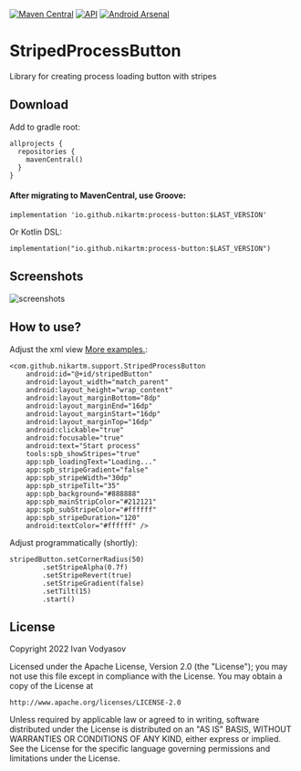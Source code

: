[![Maven Central](https://img.shields.io/maven-central/v/io.github.nikartm/process-button.svg?label=Maven%20Central)](https://search.maven.org/search?q=g:%22io.github.nikartm%22%20AND%20a:%22process-button%22) [![API](https://img.shields.io/badge/API-21%2B-brightgreen.svg?style=flat)](https://android-arsenal.com/api?level=21) [![Android Arsenal]( https://img.shields.io/badge/Android%20Arsenal-StripedProcessButton-green.svg?style=flat )]( https://android-arsenal.com/details/1/7623 )

# StripedProcessButton
Library for creating process loading button with stripes

## Download
Add to gradle root:
```
allprojects {
  repositories {
    mavenCentral()
  }
}
```

#### After migrating to MavenCentral, use Groove:
```
implementation 'io.github.nikartm:process-button:$LAST_VERSION'
```
Or Kotlin DSL:
```
implementation("io.github.nikartm:process-button:$LAST_VERSION")
```

## Screenshots
![screenshots](https://raw.githubusercontent.com/nikartm/StripedProcessButton/master/screenshots/sct_ex.gif)
## How to use?
Adjust the xml view [More examples.](https://github.com/nikartm/StripedProcessButton/blob/master/app/src/main/res/layout/activity_main.xml):
```
<com.github.nikartm.support.StripedProcessButton
    android:id="@+id/stripedButton"
    android:layout_width="match_parent"
    android:layout_height="wrap_content"
    android:layout_marginBottom="8dp"
    android:layout_marginEnd="16dp"
    android:layout_marginStart="16dp"
    android:layout_marginTop="16dp"
    android:clickable="true"
    android:focusable="true"
    android:text="Start process"
    tools:spb_showStripes="true"
    app:spb_loadingText="Loading..."
    app:spb_stripeGradient="false"
    app:spb_stripeWidth="30dp"
    app:spb_stripeTilt="35"
    app:spb_background="#888888"
    app:spb_mainStripColor="#212121"
    app:spb_subStripeColor="#ffffff"
    app:spb_stripeDuration="120"
    android:textColor="#ffffff" />
```
Adjust programmatically (shortly):
```
stripedButton.setCornerRadius(50)
        .setStripeAlpha(0.7f)
        .setStripeRevert(true)
        .setStripeGradient(false)
        .setTilt(15)
        .start()
```

## License
Copyright 2022 Ivan Vodyasov

Licensed under the Apache License, Version 2.0 (the "License");
you may not use this file except in compliance with the License.
You may obtain a copy of the License at

    http://www.apache.org/licenses/LICENSE-2.0

Unless required by applicable law or agreed to in writing, software
distributed under the License is distributed on an "AS IS" BASIS,
WITHOUT WARRANTIES OR CONDITIONS OF ANY KIND, either express or implied.
See the License for the specific language governing permissions and
limitations under the License.